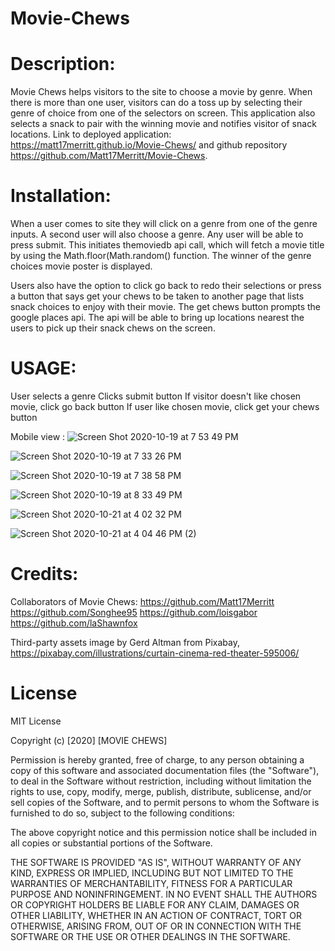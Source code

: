 # Movie-Chews

# Description:

 Movie Chews helps visitors to the site to choose a movie by genre. When there is more than one user, visitors can do a toss up by selecting their genre of choice from one of the selectors on screen. This application also  selects a snack to pair with the winning movie and notifies visitor of snack locations.
 Link to deployed application: https://matt17merritt.github.io/Movie-Chews/ and github repository https://github.com/Matt17Merritt/Movie-Chews.

# Installation:
 When a user comes to site they will click on a genre from one of the genre inputs.
 A second user will also choose a genre. Any user will be able to press submit. This initiates themoviedb api call, which will fetch a movie title by using the Math.floor(Math.random() function. The winner of the genre choices movie poster is displayed.

Users also have the option to click go back to redo their selections or press a button that says get your chews to be taken to another page that lists snack choices to enjoy with their movie. The get chews button prompts the google places api. The api will be able to bring up locations nearest the users to pick up their snack chews on the screen.


# USAGE:
 
  User selects a genre
  Clicks submit button
  If visitor doesn't like chosen movie, click go back button
  If user like chosen movie, click get your chews button

  

 Mobile view :
 ![Screen Shot 2020-10-19 at 7 53 49 PM](https://user-images.githubusercontent.com/68311688/96524620-c6f6b600-1246-11eb-88c5-88cda6999b8a.png)
 
 ![Screen Shot 2020-10-19 at 7 33 26 PM](https://user-images.githubusercontent.com/68311688/96524837-54d2a100-1247-11eb-8dea-ee1f8470871b.png)

![Screen Shot 2020-10-19 at 7 38 58 PM](https://user-images.githubusercontent.com/68311688/96524762-23f26c00-1247-11eb-9388-15b4ec1f922e.png)

![Screen Shot 2020-10-19 at 8 33 49 PM](https://user-images.githubusercontent.com/68311688/96526026-7a14de80-124a-11eb-9965-f7133a3be835.png)

![Screen Shot 2020-10-21 at 4 02 32 PM](https://user-images.githubusercontent.com/68311688/96786813-ca14b200-13be-11eb-813d-04a1676dcc2c.png)

![Screen Shot 2020-10-21 at 4 04 46 PM (2)](https://user-images.githubusercontent.com/68311688/96786838-d26ced00-13be-11eb-84f8-53dc2ef5bbef.png)


# Credits:

 Collaborators of Movie Chews:
  https://github.com/Matt17Merritt
  https://github.com/Songhee95
  https://github.com/loisgabor
  https://github.com/laShawnfox

  Third-party assets image by Gerd Altman from Pixabay,  https://pixabay.com/illustrations/curtain-cinema-red-theater-595006/


# License
  MIT License

Copyright (c) [2020] [MOVIE CHEWS]

Permission is hereby granted, free of charge, to any person obtaining a copy
of this software and associated documentation files (the "Software"), to deal
in the Software without restriction, including without limitation the rights
to use, copy, modify, merge, publish, distribute, sublicense, and/or sell
copies of the Software, and to permit persons to whom the Software is
furnished to do so, subject to the following conditions:

The above copyright notice and this permission notice shall be included in all
copies or substantial portions of the Software.

THE SOFTWARE IS PROVIDED "AS IS", WITHOUT WARRANTY OF ANY KIND, EXPRESS OR
IMPLIED, INCLUDING BUT NOT LIMITED TO THE WARRANTIES OF MERCHANTABILITY,
FITNESS FOR A PARTICULAR PURPOSE AND NONINFRINGEMENT. IN NO EVENT SHALL THE
AUTHORS OR COPYRIGHT HOLDERS BE LIABLE FOR ANY CLAIM, DAMAGES OR OTHER
LIABILITY, WHETHER IN AN ACTION OF CONTRACT, TORT OR OTHERWISE, ARISING FROM,
OUT OF OR IN CONNECTION WITH THE SOFTWARE OR THE USE OR OTHER DEALINGS IN THE
SOFTWARE.


